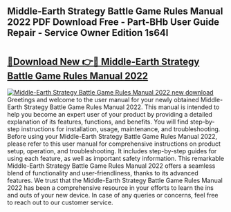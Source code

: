 ## Middle-Earth Strategy Battle Game Rules Manual 2022 PDF Download Free - Part-BHb User Guide Repair - Service Owner Edition 1s64l

# <h2><a href="http://cf25468.oget.top/?id=Middle-Earth+Strategy+Battle+Game+Rules+Manual+2022">🔗Download New 👉🔴 Middle-Earth Strategy Battle Game Rules Manual 2022</a></h2>

[![Middle-Earth Strategy Battle Game Rules Manual 2022 new download](https://i.imgur.com/5g1atiW.png)](http://cf25468.oget.top/?id=Middle-Earth+Strategy+Battle+Game+Rules+Manual+2022)
Greetings and welcome to the user manual for your newly obtained Middle-Earth Strategy Battle Game Rules Manual 2022. This manual is intended to help you become an expert user of your product by providing a detailed explanation of its features, functions, and benefits. You will find step-by-step instructions for installation, usage, maintenance, and troubleshooting. Before using your Middle-Earth Strategy Battle Game Rules Manual 2022, please refer to this user manual for comprehensive instructions on product setup, operation, and troubleshooting. It includes step-by-step guides for using each feature, as well as important safety information. This remarkable Middle-Earth Strategy Battle Game Rules Manual 2022 offers a seamless blend of functionality and user-friendliness, thanks to its advanced features. We trust that the Middle-Earth Strategy Battle Game Rules Manual 2022 has been a comprehensive resource in your efforts to learn the ins and outs of your new device. In case of any queries or concerns, feel free to reach out to our customer service.
